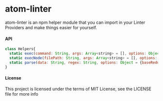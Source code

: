 atom-linter
===========

atom-linter is an npm helper module that you can import in your Linter Providers
and make things easier for yourself.

#### API

```js
class Helpers{
  static exec(command: String, args: Array<string> = [], options: Object = {stream: 'stdout'})
  static execNode(filePath: String, args: Array<string> = [], options: Object = {stream: 'stdout'})
  static parse(data: String, regex: String, options: Object = {baseReduction: 1})
}
```

#### License

This project is licensed under the terms of MIT License, see the LICENSE file for more info
